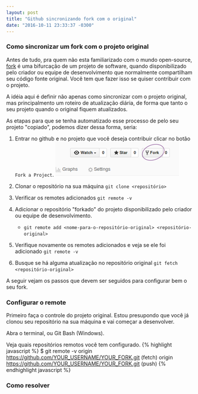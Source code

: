 ```yaml
---
layout: post
title: "Github sincronizando fork com o original"
date: "2016-10-11 23:33:37 -0300"
---
```


### Como sincronizar um fork com o projeto original

Antes de tudo, pra quem não esta familiarizado com o mundo open-source, [fork][1] é uma bifurcação de um projeto de software, quando disponibilizado pelo criador ou equipe de desenvolvimento que normalmente compartilham seu código fonte original. Você tem que fazer isso se quiser contribuir com o projeto.

A idéia aqui é definir não apenas como sincronizar com o projeto original, mas principalmento um roteiro de atualização diária, de forma que tanto o seu projeto quando o original fiquem atualizados.

As etapas para que se tenha automatizado esse processo de pelo seu projeto "copiado", podemos dizer dessa forma, seria:

1. Entrar no github e no projeto que você deseja contribuir clicar no botão `Fork a Project`. ![Fork a project](images/fork-github.png)

2. Clonar o repositório na sua máquina `git clone <repositório>`

3. Verificar os remotes adicionados `git remote -v`

4. Adicionar o repositório "forkado" do projeto disponibilizado pelo criador ou equipe de desenvolvimento.
   * `git remote add <nome-para-o-repositório-original> <repositório-original>`

5. Verifique novamente os remotes adicionados e veja se ele foi adicionado `git remote -v`

6. Busque se há alguma atualização no repositório original `git fetch <repositório-original>`


A seguir vejam os passos que devem ser seguidos para configurar bem o seu fork.


### Configurar o remote

Primeiro faça o controle do projeto original. Estou presupondo que você já clonou seu repositório na sua máquina e vai começar a desenvolver.

Abra o terminal, ou Git Bash (Windows).

Veja quais repositórios remotos você tem configurado.
{% highlight javascript %}
$ git remote -v
origin  https://github.com/YOUR_USERNAME/YOUR_FORK.git (fetch)
origin  https://github.com/YOUR_USERNAME/YOUR_FORK.git (push)
{% endhighlight javascript %}


### Como resolver



[1]: https://pt.wikipedia.org/wiki/Bifurca%C3%A7%C3%A3o "Fork"
